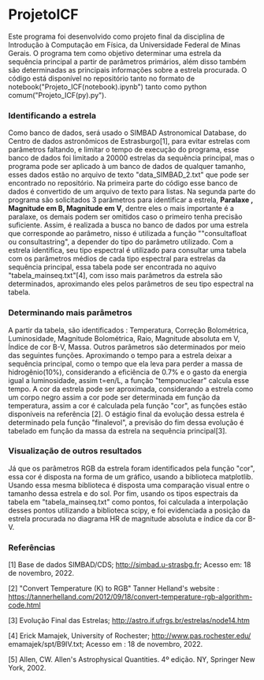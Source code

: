 # ProjetoICF

Este programa foi desenvolvido como projeto final da disciplina de Introdução à Computação em Física, da Universidade Federal de Minas Gerais. O programa tem como objetivo determinar uma estrela da sequência principal a partir de parâmetros primários, além disso também são determinadas as principais informações sobre a estrela procurada. O código está disponível no repositório tanto no formato de notebook("Projeto_ICF(notebook).ipynb") tanto como python comum("Projeto_ICF(py).py").

### Identificando a estrela
 
 Como banco de dados, será usado o SIMBAD Astronomical Database, do Centro de dados astronômicos de Estrasburgo[1], para evitar estrelas com parâmetros faltando, e limitar o tempo de execução do programa, esse banco de dados foi limitado a 20000 estrelas da sequência principal, mas o programa pode ser aplicado à um banco de dados de qualquer tamanho, esses dados estão no arquivo de texto "data_SIMBAD_2.txt" que pode ser encontrado no repositório. Na primeira parte do código esse banco de dados é convertido de um arquivo de texto para listas. Na segunda parte do programa são solicitados 3 parâmetros para identificar a estrela, **Paralaxe , Magnitude em B, Magnitude em V**, dentre eles o mais importante é a paralaxe, os demais podem ser omitidos caso o primeiro tenha precisão suficiente. Assim, é realizada a busca no banco de dados por uma estrela que corresponde ao parâmetro, nisso é utilizada a função ""consultafloat ou consultastring", a depender do tipo do parâmetro utilizado. Com a estrela identifica, seu tipo espectral é utilizado para consultar uma tabela com os parâmetros médios de cada tipo espectral para estrelas da sequência principal, essa tabela pode ser encontrada no aquivo "tabela_mainseq.txt"[4], com isso mais parâmetros da estrela são determinados, aproximando eles pelos parâmetros de seu tipo espectral na tabela.
 
 ### Determinando mais parâmetros
 
  A partir da tabela, são identificados : Temperatura, Correção Bolométrica, Luminosidade, Magnitude Bolométrica, Raio, Magnitude absoluta em V, Índice de cor B-V, Massa. Outros parâmetros são determinados por meio das seguintes funções. Aproximando o tempo para a estrela deixar a sequência principal, como o tempo que ela leva para perder a massa de hidrogênio(10%), considerando a eficiência de 0.7% e o gasto da energia igual a luminosidade, assim t=en/L, a função "temponuclear" calcula esse tempo. A cor da estrela pode ser aproximada, considerando a estrela como um corpo negro assim a cor pode ser determinada em função da temperatura, assim a cor é calculada pela função "cor", as funções estão disponíveis na referência [2]. O estágio final da evolução dessa estrela é determinado pela função "finalevol", a previsão do fim dessa evolução é tabelado em função da massa da estrela na sequência principal[3].
  
 ### Visualização de outros resultados
 
  Já que os parâmetros RGB da estrela foram identificados pela função "cor", essa cor é disposta na forma de um gráfico, usando a biblioteca matplotlib. Usando essa mesma biblioteca é disposta uma comparação visual entre o tamanho dessa estrela e do sol. Por fim, usando os tipos espectrais da tabela em "tabela_mainseq.txt" como pontos, foi calculada a interpolação desses pontos utilizando a biblioteca scipy, e foi evidenciada a posição da estrela procurada no diagrama HR de magnitude absoluta e índice da cor B-V.
 
### Referências

[1] Base de dados SIMBAD/CDS; http://simbad.u-strasbg.fr; Acesso em: 18 de novembro, 2022.

[2] "Convert Temperature (K) to RGB" Tanner Helland's website : https://tannerhelland.com/2012/09/18/convert-temperature-rgb-algorithm-code.html

[3] Evolução Final das Estrelas; http://astro.if.ufrgs.br/estrelas/node14.htm

[4] Erick Mamajek, University of Rochester; http://www.pas.rochester.edu/ emamajek/spt/B9IV.txt;
Acesso em : 18 de novembro, 2022.

[5] Allen, CW. Allen's Astrophysical Quantities. 4º edição. NY, Springer New York, 2002.
